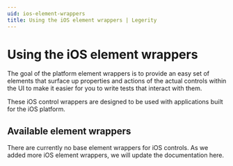 ```yaml
---
uid: ios-element-wrappers
title: Using the iOS element wrappers | Legerity
---
```


# Using the iOS element wrappers

The goal of the platform element wrappers is to provide an easy set of elements that surface up properties and actions of the actual controls within the UI to make it easier for you to write tests that interact with them.

These iOS control wrappers are designed to be used with applications built for the iOS platform.

## Available element wrappers

There are currently no base element wrappers for iOS controls. As we added more iOS element wrappers, we will update the documentation here.